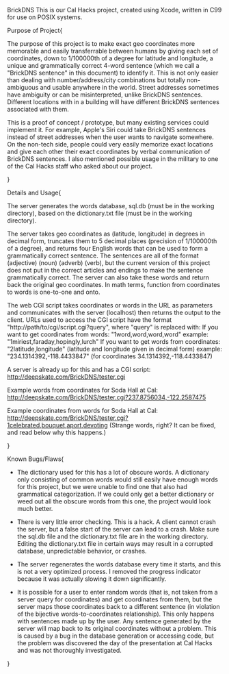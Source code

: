 BrickDNS
This is our Cal Hacks project, created using Xcode, written in C99 for use on POSIX systems.

Purpose of Project{

The purpose of this project is to make exact geo coordinates more memorable and easily transferrable between humans by giving each set of coordinates, down to 1/100000th of a degree for latitude and longitude, a unique and grammatically correct 4-word sentence (which we call a "BrickDNS sentence" in this document) to identify it. This is not only easier than dealing with number/address/city combinations but totally non-ambiguous and usable anywhere in the world. Street addresses sometimes have ambiguity or can be misinterpreted, unlike BrickDNS sentences. Different locations with in a building will have different BrickDNS sentences associated with them.

This is a proof of concept / prototype, but many existing services could implement it. For example, Apple's Siri could take BrickDNS sentences instead of street addresses when the user wants to navigate somewhere. On the non-tech side, people could very easily memorize exact locations and give each other their exact coordinates by verbal communication of BrickDNS sentences. I also mentioned possible usage in the military to one of the Cal Hacks staff who asked about our project.

}

Details and Usage{

The server generates the words database, sql.db (must be in the working directory), based on the dictionary.txt file (must be in the working directory).

The server takes geo coordinates as (latitude, longitude) in degrees in decimal form, truncates them to 5 decimal places (precision of 1/100000th of a degree), and returns four English words that can be used to form a grammatically correct sentence. The sentences are all of the format (adjective) (noun) (adverb) (verb), but the current version of this project does not put in the correct articles and endings to make the sentence grammatically correct. The server can also take these words and return back the original geo coordinates. In math terms, function from coordinates to words is one-to-one and onto. 

The web CGI script takes coordinates or words in the URL as parameters and communicates with the server (localhost) then returns the output to the client. URLs used to access the CGI script have the format "http://path/to/cgi/script.cgi?query", where "query" is replaced with:
If you want to get coordinates from words: "1word,word,word,word" example: "1miriest,faraday,hopingly,lurch"
If you want to get words from coordinates: "2latitude,longitude" (latitude and longitude given in decimal form) example: "234.1314392,-118.4433847" (for coordinates 34.1314392,-118.4433847)

A server is already up for this and has a CGI script: http://deepskate.com/BrickDNS/tester.cgi

Example words from coordinates for Soda Hall at Cal: http://deepskate.com/BrickDNS/tester.cgi?237.8756034,-122.2587475

Example coordinates from words for Soda Hall at Cal: http://deepskate.com/BrickDNS/tester.cgi?1celebrated,bouquet,aport,devoting
(Strange words, right? It can be fixed, and read below why this happens.)

}

Known Bugs/Flaws{

- The dictionary used for this has a lot of obscure words. A dictionary only consisting of common words would still easily have enough words for this project, but we were unable to find one that also had grammatical categorization. If we could only get a better dictionary or weed out all the obscure words from this one, the project would look much better.

- There is very little error checking. This is a hack. A client cannot crash the server, but a false start of the server can lead to a crash. Make sure the sql.db file and the dictionary.txt file are in the working directory. Editing the dictionary.txt file in certain ways may result in a corrupted database, unpredictable behavior, or crashes.

- The server regenerates the words database every time it starts, and this is not a very optimized process. I removed the progress indicator because it was actually slowing it down significantly.

- It is possible for a user to enter random words (that is, not taken from a server query for coordinates) and get coordinates from them, but the server maps those coordinates back to a different sentence (in violation of the bijective words-to-coordinates relationship). This only happens with sentences made up by the user. Any sentence generated by the server will map back to its original coordinates without a problem. This is caused by a bug in the database generation or accessing code, but the problem was discovered the day of the presentation at Cal Hacks and was not thoroughly investigated.

}
